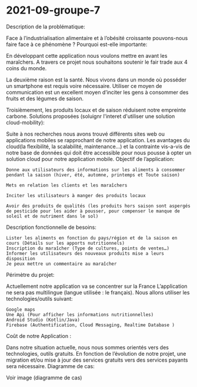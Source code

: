 # 2021-09-groupe-7

Description de la problématique:

Face à l’industrialisation alimentaire et à l’obésité croissante pouvons-nous faire face à ce phénomène ?
Pourquoi est-elle importante:

En développant cette application nous voulons mettre en avant les maraîchers. A travers ce projet nous souhaitons soutenir le fair trade aux 4 coins du monde.

La deuxième raison est la santé. Nous vivons dans un monde où posséder un smartphone est requis voire nécessaire. Utiliser ce moyen de communication est un excellent moyen d’inciter les gens à consommer des fruits et des légumes de saison.

Troisièmement, les produits locaux et de saison réduisent notre empreinte carbone.
Solutions proposées (soluignr l'interet d'utiliser une solution cloud-mobility):

Suite à nos recherches nous avons trouvé différents sites web ou applications mobiles se rapprochant de notre application. Les avantages du cloud(la flexibilité, la scalabilité, maintenance...) et la contrainte vis-a-vis de notre base de données qui doit être accessible pour nous pousse à opter un solution cloud pour notre application mobile.
Objectif de l’application:

    Donne aux utilisateurs des informations sur les aliments à consommer pendant la saison (hiver, été, automne, printemps et Toute saison)

    Mets en relation les clients et les maraîchers

    Inciter les utilisateurs à manger des produits locaux

    Avoir des produits de qualités (les produits hors saison sont aspergés de pesticide pour les aider à pousser, pour compenser le manque de soleil et de nutriment dans le sol)

Description fonctionnelle de besoins:

    Lister les aliments en fonction du pays/région et de la saison en cours (Détails sur les apports nutritionnels)
    Inscription du maraîcher (Type de cultures, points de ventes…)
    Informer les utilisateurs des nouveaux produits mise a leurs disposition
    Je peux mettre un commentaire au maraîcher

Périmètre du projet:

Actuellement notre application va se concentrer sur la France L’application ne sera pas multilingue (langue utilisée : le français). Nous allons utiliser les technologies/outils suivant:

    Google maps
    Une Api (Pour afficher les informations nutritionnelles)
    Android Studio (Kotlin/Java)
    Firebase (Authentification, Cloud Messaging, Realtime Database )

Coût de notre Application :

Dans notre situation actuelle, nous nous sommes orientés vers des technologies, outils gratuits. En fonction de l’évolution de notre projet, une migration et/ou mise à jour des services gratuits vers des services payants sera nécessaire.
Diagramme de cas:

Voir image (diagramme de cas)
